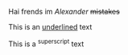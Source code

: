 Hai frends im _Alexander_   ~~mistakes~~

 
 This is an <ins>underlined</ins> text

 
This is a <sup>superscript</sup> text
